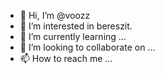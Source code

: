 - 👋 Hi, I’m @voozz
- 👀 I’m interested in bereszit.
- 🌱 I’m currently learning ...
- 💞️ I’m looking to collaborate on ...
- 📫 How to reach me ...

<!---
voozz/voozz is a ✨ special ✨ repository because its `README.md` (this file) appears on your GitHub profile.
You can click the Preview link to take a look at your changes.
--->
